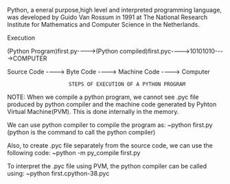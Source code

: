 

Python, 
a eneral purpose,high level and interpreted programming language, was developed by Guido Van Rossum in 1991 at The National Research Institute for Mathematics and Computer Science in the Netherlands.

Execution


(Python Program)first.py---->(Python compiled)first.pyc---->10101010---->COMPUTER
                                                                    
   Source Code ----> Byte Code ----> Machine Code ----> Computer    

                        STEPS OF EXECUTION OF A PYTHON PROGRAM

NOTE:
When we compile a python program, we cannot see .pyc file produced by python compiler and the machine code generated by Pyhton Virtual Machine(PVM). This is done internally in the memory.

We can use python compiler to compile the program as:
~python first.py
(python is the command to call the python compiler)

Also, to create .pyc file separately from the source code, we can use the following code: 
~python -m py_compile first.py

To interpret the .pyc file using PVM, the python compiler can be called using:
~python first.cpython-38.pyc
